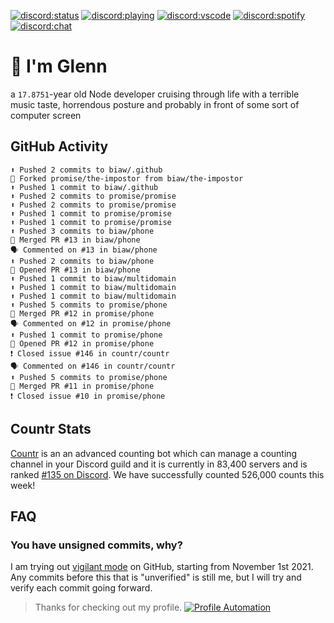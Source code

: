 [![discord:status](https://dev.discordprofiles.me/badge/status/110090225929191424?style=flat-square)](https://discord.com/users/110090225929191424)
[![discord:playing](https://dev.discordprofiles.me/badge/playing/110090225929191424?style=flat-square)](https://discord.com/users/110090225929191424)
[![discord:vscode](https://dev.discordprofiles.me/badge/vscode/110090225929191424?style=flat-square)](https://discord.com/users/110090225929191424)
[![discord:spotify](https://dev.discordprofiles.me/badge/spotify/110090225929191424?style=flat-square)](https://dev.discordprofiles.me/openspotify/110090225929191424)
[![discord:chat](https://img.shields.io/discord/449576301997588490?style=flat-square)](https://discord.gg/Ccj5bjb)

# 👋 I'm Glenn

a `17.8751`-year old Node developer cruising through life with a terrible music taste, horrendous posture and probably in front of some sort of computer screen

## GitHub Activity

```
⬆️ Pushed 2 commits to biaw/.github
🍴 Forked promise/the-impostor from biaw/the-impostor
⬆️ Pushed 1 commit to biaw/.github
⬆️ Pushed 2 commits to promise/promise
⬆️ Pushed 2 commits to promise/promise
⬆️ Pushed 1 commit to promise/promise
⬆️ Pushed 1 commit to promise/promise
⬆️ Pushed 3 commits to biaw/phone
🎉 Merged PR #13 in biaw/phone
🗣 Commented on #13 in biaw/phone
⬆️ Pushed 2 commits to biaw/phone
💪 Opened PR #13 in biaw/phone
⬆️ Pushed 1 commit to biaw/multidomain
⬆️ Pushed 1 commit to biaw/multidomain
⬆️ Pushed 1 commit to biaw/multidomain
⬆️ Pushed 5 commits to promise/phone
🎉 Merged PR #12 in promise/phone
🗣 Commented on #12 in promise/phone
⬆️ Pushed 1 commit to promise/phone
💪 Opened PR #12 in promise/phone
❗️ Closed issue #146 in countr/countr
🗣 Commented on #146 in countr/countr
⬆️ Pushed 5 commits to promise/phone
🎉 Merged PR #11 in promise/phone
❗️ Closed issue #10 in promise/phone
```

## Countr Stats

[Countr](https://countr.xyz/) is an an advanced counting bot which can manage a counting channel in your Discord guild and it is currently in 83,400 servers and is ranked [#135 on Discord](https://dblstatistics.com/bot/467377486141980682). We have successfully counted 526,000 counts this week!

## FAQ

### You have unsigned commits, why?

I am trying out [vigilant mode](https://docs.github.com/github/authenticating-to-github/displaying-verification-statuses-for-all-of-your-commits) on GitHub, starting from November 1st 2021. Any commits before this that is "unverified" is still me, but I will try and verify each commit going forward.

> Thanks for checking out my profile. [![Profile Automation](https://img.shields.io/github/workflow/status/promise/promise/README%20Update?label=automation)](https://github.com/promise/promise/actions/workflows/README.yml)